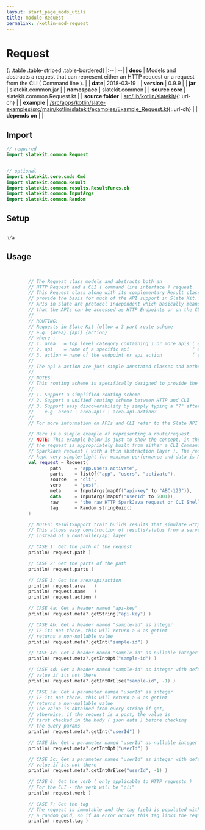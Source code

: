 ```yaml
---
layout: start_page_mods_utils
title: module Request
permalink: /kotlin-mod-request
---
```


# Request

{: .table .table-striped .table-bordered}
|:--|:--|
| **desc** | Models and abstracts a request that can represent either an HTTP request or a request from the CLI ( Command line ). | 
| **date**| 2018-03-19 |
| **version** | 0.9.9  |
| **jar** | slatekit.common.jar  |
| **namespace** | slatekit.common  |
| **source core** | slatekit.common.Request.kt  |
| **source folder** | [src/lib/kotlin/slatekit/](https://github.com/code-helix/slatekit/tree/master/src/lib/kotlin/slatekit/){:.url-ch}  |
| **example** | [/src/apps/kotlin/slate-examples/src/main/kotlin/slatekit/examples/Example_Request.kt](https://github.com/code-helix/slatekit/tree/master/src/lib/kotlin/slatekit-examples/src/main/kotlin/slatekit/examples/Example_Request.kt){:.url-ch} |
| **depends on** |   |

## Import
```kotlin 
// required 
import slatekit.common.Request


// optional 
import slatekit.core.cmds.Cmd
import slatekit.common.Result
import slatekit.common.results.ResultFuncs.ok
import slatekit.common.InputArgs
import slatekit.common.Random


```

## Setup
```kotlin

n/a

```

## Usage
```kotlin


        // The Request class models and abstracts both an
        // HTTP Request and a CLI ( command line interface ) request.
        // This Request class along with its complementary Result class
        // provide the basis for much of the API support in Slate Kit.
        // APIs in Slate are protocol independent which basically means
        // that the APIs can be accessed as HTTP Endpoints or on the CLI
        //
        // ROUTING:
        // Requests in Slate Kit follow a 3 part route scheme
        // e.g. {area}.{api}.{action}
        // where :
        // 1. area   = top level category containing 1 or more apis ( e.g. "app"      )
        // 2. api    = name of a specific api                       ( e.g. "users"    )
        // 3. action = name of the endpoint or api action           ( e.g. "activate" )
        //
        // The api & action are just simple annotated classes and methods.
        //
        // NOTES:
        // This routing scheme is specifically designed to provide the following benefits:
        //
        // 1. Support a simplified routing scheme
        // 2. Support a unified routing scheme between HTTP and CLI
        // 3. Support easy discoverability by simply typing a "?" after each route part
        //    e.g. area? | area.api? | area.api.action?
        //
        // For more information on APIs and CLI refer to the Slate API and CLI documentation.

        // Here is a simple example of representing a route/request.
        // NOTE: This example below is just to show the concept, in the Slate Kit CLI and Server,
        // the request is appropriately built from either a CLI Command or the
        // SparkJava request ( with a thin abstraction layer ). The requests are
        // kept very simple/light for maximum performance and data is NEVER copied.
        val request = Request(
                path     = "app.users.activate",
                parts    = listOf("app", "users", "activate"),
                source   = "cli",
                verb     = "post",
                meta     = InputArgs(mapOf("api-key" to "ABC-123")),
                data     = InputArgs(mapOf("userId" to 5001)),
                raw      = "the raw HTTP SparkJava request or CLI ShellCommand",
                tag      = Random.stringGuid()
        )

        // NOTES: ResultSupport trait builds results that simulate Http Status codes
        // This allows easy construction of results/status from a server layer
        // instead of a controller/api layer

        // CASE 1: Get the path of the request
        println( request.path )

        // CASE 2: Get the parts of the path
        println( request.parts )

        // CASE 3: Get the area/api/action
        println( request.area   )
        println( request.name   )
        println( request.action )

        // CASE 4a: Get a header named "api-key"
        println( request.meta?.getString("api-key") )

        // CASE 4b: Get a header named "sample-id" as integer
        // IF its not there, this will return a 0 as getInt
        // returns a non-nullable value
        println( request.meta?.getInt("sample-id") )

        // CASE 4c: Get a header named "sample-id" as nullable integer
        println( request.meta?.getIntOpt("sample-id") )

        // CASE 4d: Get a header named "sample-id" as integer with default
        // value if its not there
        println( request.meta?.getIntOrElse("sample-id", -1) )

        // CASE 5a: Get a parameter named "userId" as integer
        // IF its not there, this will return a 0 as getInt
        // returns a non-nullable value
        // The value is obtained from query string if get,
        // otherwise, if the request is a post, the value is
        // first checked in the body ( json data ) before checking
        // the query params
        println( request.meta?.getInt("userId") )

        // CASE 5b: Get a parameter named "userId" as nullable integer
        println( request.meta?.getIntOpt("userId") )

        // CASE 5c: Get a parameter named "userId" as integer with default
        // value if its not there
        println( request.meta?.getIntOrElse("userId", -1) )

        // CASE 6: Get the verb ( only applicable to HTTP requests )
        // For the CLI - the verb will be "cli"
        println( request.verb )

        // CASE 7: Get the tag
        // The request is immutable and the tag field is populated with
        // a random guid, so if an error occurs this tag links the request to the error.
        println( request.tag )
        

```


